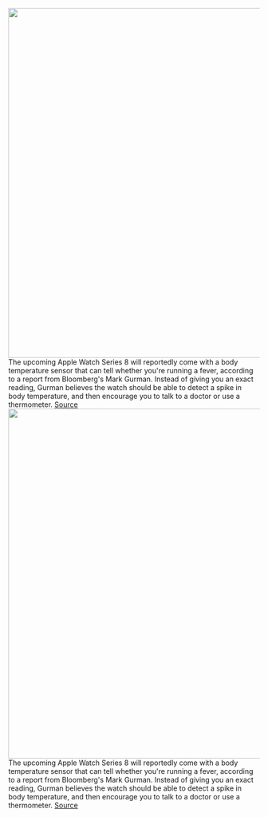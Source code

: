 <img src='https://cdn.vox-cdn.com/thumbor/uq9epyrZLe4i3w9kpROCHKs5Y0Q=/0x0:2040x1360/1200x800/filters:focal(857x517:1183x843)/cdn.vox-cdn.com/uploads/chorus_image/image/71043271/vpavic_211006_4796_0039.0.jpg' width='700px' /><br/>
The upcoming Apple Watch Series 8 will reportedly come with a body temperature sensor that can tell whether you're running a fever, according to a report from Bloomberg's Mark Gurman. Instead of giving you an exact reading, Gurman believes the watch should be able to detect a spike in body temperature, and then encourage you to talk to a doctor or use a thermometer.
<a href='https://www.theverge.com/2022/7/3/23193443/apple-watch-series-8-detect-fever-body-temperature-sensor-rumors'> Source <a/><img src='https://cdn.vox-cdn.com/thumbor/uq9epyrZLe4i3w9kpROCHKs5Y0Q=/0x0:2040x1360/1200x800/filters:focal(857x517:1183x843)/cdn.vox-cdn.com/uploads/chorus_image/image/71043271/vpavic_211006_4796_0039.0.jpg' width='700px' /><br/>
The upcoming Apple Watch Series 8 will reportedly come with a body temperature sensor that can tell whether you're running a fever, according to a report from Bloomberg's Mark Gurman. Instead of giving you an exact reading, Gurman believes the watch should be able to detect a spike in body temperature, and then encourage you to talk to a doctor or use a thermometer.
<a href='https://www.theverge.com/2022/7/3/23193443/apple-watch-series-8-detect-fever-body-temperature-sensor-rumors'> Source <a/>